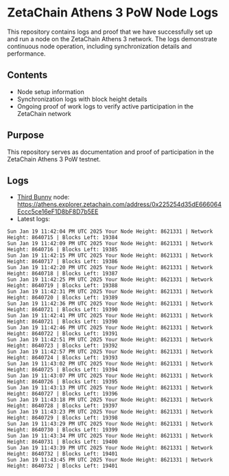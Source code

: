 # ZetaChain Athens 3 PoW Node Logs
This repository contains logs and proof that we have successfully set up and run a node on the ZetaChain Athens 3 network. The logs demonstrate continuous node operation, including synchronization details and performance.

## Contents
- Node setup information
- Synchronization logs with block height details
- Ongoing proof of work logs to verify active participation in the ZetaChain network

## Purpose
This repository serves as documentation and proof of participation in the ZetaChain Athens 3 PoW testnet.

## Logs

- [Third Bunny](https://thirdbunny.xyz/) node: https://athens.explorer.zetachain.com/address/0x225254d35dE666064Eccc5ce16eF1D8bF8D7b5EE
- Latest logs:
```
Sun Jan 19 11:42:04 PM UTC 2025 Your Node Height: 8621331 | Network Height: 8640715 | Blocks Left: 19384
Sun Jan 19 11:42:09 PM UTC 2025 Your Node Height: 8621331 | Network Height: 8640716 | Blocks Left: 19385
Sun Jan 19 11:42:15 PM UTC 2025 Your Node Height: 8621331 | Network Height: 8640717 | Blocks Left: 19386
Sun Jan 19 11:42:20 PM UTC 2025 Your Node Height: 8621331 | Network Height: 8640718 | Blocks Left: 19387
Sun Jan 19 11:42:25 PM UTC 2025 Your Node Height: 8621331 | Network Height: 8640719 | Blocks Left: 19388
Sun Jan 19 11:42:31 PM UTC 2025 Your Node Height: 8621331 | Network Height: 8640720 | Blocks Left: 19389
Sun Jan 19 11:42:36 PM UTC 2025 Your Node Height: 8621331 | Network Height: 8640721 | Blocks Left: 19390
Sun Jan 19 11:42:41 PM UTC 2025 Your Node Height: 8621331 | Network Height: 8640721 | Blocks Left: 19390
Sun Jan 19 11:42:46 PM UTC 2025 Your Node Height: 8621331 | Network Height: 8640722 | Blocks Left: 19391
Sun Jan 19 11:42:51 PM UTC 2025 Your Node Height: 8621331 | Network Height: 8640723 | Blocks Left: 19392
Sun Jan 19 11:42:57 PM UTC 2025 Your Node Height: 8621331 | Network Height: 8640724 | Blocks Left: 19393
Sun Jan 19 11:43:02 PM UTC 2025 Your Node Height: 8621331 | Network Height: 8640725 | Blocks Left: 19394
Sun Jan 19 11:43:07 PM UTC 2025 Your Node Height: 8621331 | Network Height: 8640726 | Blocks Left: 19395
Sun Jan 19 11:43:13 PM UTC 2025 Your Node Height: 8621331 | Network Height: 8640727 | Blocks Left: 19396
Sun Jan 19 11:43:18 PM UTC 2025 Your Node Height: 8621331 | Network Height: 8640728 | Blocks Left: 19397
Sun Jan 19 11:43:23 PM UTC 2025 Your Node Height: 8621331 | Network Height: 8640729 | Blocks Left: 19398
Sun Jan 19 11:43:29 PM UTC 2025 Your Node Height: 8621331 | Network Height: 8640730 | Blocks Left: 19399
Sun Jan 19 11:43:34 PM UTC 2025 Your Node Height: 8621331 | Network Height: 8640731 | Blocks Left: 19400
Sun Jan 19 11:43:39 PM UTC 2025 Your Node Height: 8621331 | Network Height: 8640732 | Blocks Left: 19401
Sun Jan 19 11:43:45 PM UTC 2025 Your Node Height: 8621331 | Network Height: 8640732 | Blocks Left: 19401
```
